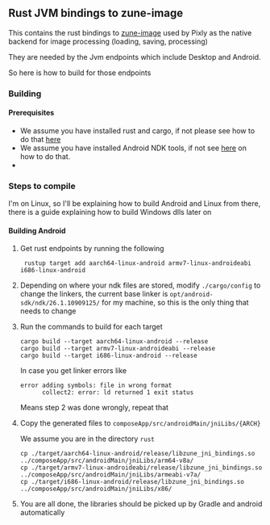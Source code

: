 ## Rust JVM bindings to zune-image

This contains the rust bindings to [zune-image] used by Pixly as the 
native backend for image processing (loading, saving, processing)

They are needed by the Jvm endpoints which include Desktop and Android.

So here is how to build for those endpoints

### Building

#### Prerequisites
- We assume you have installed rust and cargo, if not please see how to do that 
[here](https://www.rust-lang.org/tools/install)
- We assume you have installed Android NDK tools, if not see [here](https://developer.android.com/studio/projects/install-ndk)
on how to do that.
- 

### Steps to compile

I'm on Linux, so  I'll be explaining how to build Android and Linux from there, there is a guide explaining
how to build Windows dlls later on

#### Building Android
1. Get rust endpoints by running the following 
   ```shell
    rustup target add aarch64-linux-android armv7-linux-androideabi i686-linux-android
    ```
2. Depending on where your ndk files are stored, modify `./cargo/config` to change the linkers, the current base linker
is `opt/android-sdk/ndk/26.1.10909125/` for my machine, so this is the only thing that needs to change

3.  Run the commands to build for each target
    ```shell
    cargo build --target aarch64-linux-android --release
    cargo build --target armv7-linux-androideabi --release
    cargo build --target i686-linux-android --release
    ```
    
    In case you get linker errors like
    ```text
    error adding symbols: file in wrong format
          collect2: error: ld returned 1 exit status
    ```
    Means step 2  was done wrongly, repeat that

4. Copy the generated files to `composeApp/src/androidMain/jniLibs/{ARCH}`
    
    We assume you are in the directory `rust`
    ```shell
    cp ./target/aarch64-linux-android/release/libzune_jni_bindings.so ../composeApp/src/androidMain/jniLibs/arm64-v8a/
    cp ./target/armv7-linux-androideabi/release/libzune_jni_bindings.so ../composeApp/src/androidMain/jniLibs/armeabi-v7a/
    cp ./target/i686-linux-android/release/libzune_jni_bindings.so ../composeApp/src/androidMain/jniLibs/x86/
    ```
   
5. You are all done, the libraries should be picked up by Gradle and android automatically

[zune-image]: https://github.com/etemesi254/zune-image 